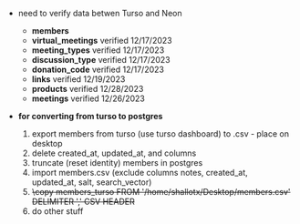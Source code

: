 
- need to verify data betwen Turso and Neon

  - **members**
  - **virtual_meetings** verified 12/17/2023
  - **meeting_types** verified 12/17/2023
  - **discussion_type** verified 12/17/2023
  - **donation_code** verified 12/17/2023
  - **links** verified 12/19/2023
  - **products** verified 12/28/2023
  - **meetings** verified 12/26/2023

- **for converting from turso to postgres**

  1.  export members from turso (use turso dashboard) to .csv - place on desktop
  2.  delete created_at, updated_at, and columns
  3.  truncate (reset identity) members in postgres
  4.  import members.csv (exclude columns notes, created_at, updated_at, salt, search_vector)
  5.  ~~\copy members_turso FROM '/home/shallotx/Desktop/members.csv' DELIMITER ',' CSV HEADER~~
  6.  do other stuff

 
